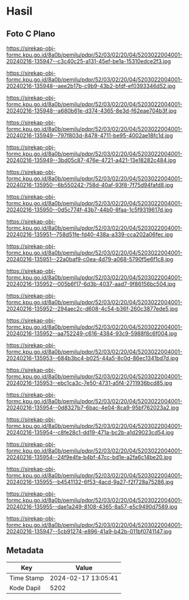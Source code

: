 # Hasil

## Foto C Plano

https://sirekap-obj-formc.kpu.go.id/8a0b/pemilu/pdpr/52/03/02/20/04/5203022004001-20240216-135947--c3c40c25-a131-45ef-be1a-15310edce2f3.jpg

https://sirekap-obj-formc.kpu.go.id/8a0b/pemilu/pdpr/52/03/02/20/04/5203022004001-20240216-135948--aee2b17b-c9b9-43b2-bfdf-ef0393346d52.jpg

https://sirekap-obj-formc.kpu.go.id/8a0b/pemilu/pdpr/52/03/02/20/04/5203022004001-20240216-135948--a680b61e-d374-4365-8e3d-f62eae704b3f.jpg

https://sirekap-obj-formc.kpu.go.id/8a0b/pemilu/pdpr/52/03/02/20/04/5203022004001-20240216-135949--797f803d-8478-4711-be95-4002ae18fc1d.jpg

https://sirekap-obj-formc.kpu.go.id/8a0b/pemilu/pdpr/52/03/02/20/04/5203022004001-20240216-135949--3bd05c87-476e-4721-a421-13e18282c484.jpg

https://sirekap-obj-formc.kpu.go.id/8a0b/pemilu/pdpr/52/03/02/20/04/5203022004001-20240216-135950--6b550242-758d-40af-93f8-7f75d94fafd8.jpg

https://sirekap-obj-formc.kpu.go.id/8a0b/pemilu/pdpr/52/03/02/20/04/5203022004001-20240216-135950--0d5c774f-43b7-44b0-8faa-1c5f9319617d.jpg

https://sirekap-obj-formc.kpu.go.id/8a0b/pemilu/pdpr/52/03/02/20/04/5203022004001-20240216-135951--758d51fe-fd40-438a-a339-cca202a06fec.jpg

https://sirekap-obj-formc.kpu.go.id/8a0b/pemilu/pdpr/52/03/02/20/04/5203022004001-20240216-135951--22a0baf9-c0ea-4d79-a068-5790f5e6f1c8.jpg

https://sirekap-obj-formc.kpu.go.id/8a0b/pemilu/pdpr/52/03/02/20/04/5203022004001-20240216-135952--005b6f17-6d3b-4037-aad7-9f86156bc504.jpg

https://sirekap-obj-formc.kpu.go.id/8a0b/pemilu/pdpr/52/03/02/20/04/5203022004001-20240216-135952--294aec2c-d608-4c54-b36f-260c3877ede5.jpg

https://sirekap-obj-formc.kpu.go.id/8a0b/pemilu/pdpr/52/03/02/20/04/5203022004001-20240216-135952--aa752249-c616-4384-93c9-5988f8c6f004.jpg

https://sirekap-obj-formc.kpu.go.id/8a0b/pemilu/pdpr/52/03/02/20/04/5203022004001-20240216-135953--684b3bc4-b025-44a5-8c0d-86ec1341bd7d.jpg

https://sirekap-obj-formc.kpu.go.id/8a0b/pemilu/pdpr/52/03/02/20/04/5203022004001-20240216-135953--ebc1ca3c-7e50-4731-a5f4-2711936bcd85.jpg

https://sirekap-obj-formc.kpu.go.id/8a0b/pemilu/pdpr/52/03/02/20/04/5203022004001-20240216-135954--0d8327b7-6bac-4e04-8ca9-95bf762023a2.jpg

https://sirekap-obj-formc.kpu.go.id/8a0b/pemilu/pdpr/52/03/02/20/04/5203022004001-20240216-135954--c8fe28c1-dd19-471a-bc2b-a1d29023cd54.jpg

https://sirekap-obj-formc.kpu.go.id/8a0b/pemilu/pdpr/52/03/02/20/04/5203022004001-20240216-135954--24f9e4fa-b4bf-47cc-bd1e-a2fa6c14be20.jpg

https://sirekap-obj-formc.kpu.go.id/8a0b/pemilu/pdpr/52/03/02/20/04/5203022004001-20240216-135955--b4541132-6f53-4acd-9a27-f2f728a75286.jpg

https://sirekap-obj-formc.kpu.go.id/8a0b/pemilu/pdpr/52/03/02/20/04/5203022004001-20240216-135955--dae1a249-8108-4365-8a57-e5c9490d7589.jpg

https://sirekap-obj-formc.kpu.go.id/8a0b/pemilu/pdpr/52/03/02/20/04/5203022004001-20240216-135947--5cb91274-e896-41a9-b42b-011bf0741147.jpg


## Metadata

| Key        | Value               |
| ---------- | ------------------- |
| Time Stamp | 2024-02-17 13:05:41 |
| Kode Dapil | 5202                |



